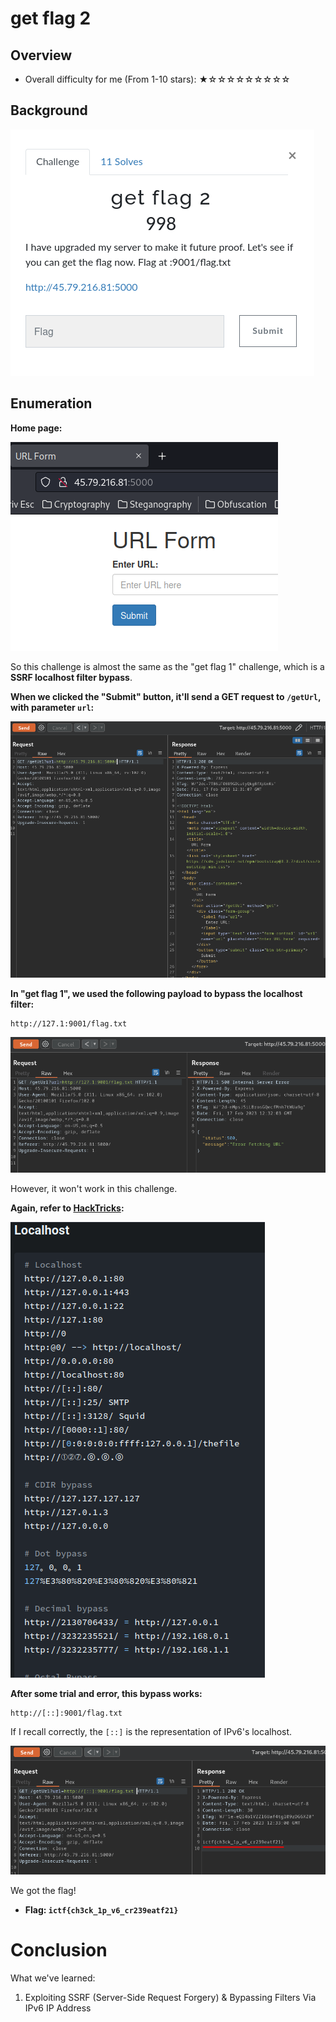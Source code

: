 # get flag 2

## Overview

- Overall difficulty for me (From 1-10 stars): ★☆☆☆☆☆☆☆☆☆

## Background

![](https://raw.githubusercontent.com/siunam321/CTF-Writeups/main/Incognito-4.0/images/Pasted%20image%2020230217202938.png)

## Enumeration

**Home page:**

![](https://raw.githubusercontent.com/siunam321/CTF-Writeups/main/Incognito-4.0/images/Pasted%20image%2020230217202948.png)

So this challenge is almost the same as the "get flag 1" challenge, which is a **SSRF localhost filter bypass**.

**When we clicked the "Submit" button, it'll send a GET request to `/getUrl`, with parameter `url`:**

![](https://raw.githubusercontent.com/siunam321/CTF-Writeups/main/Incognito-4.0/images/Pasted%20image%2020230217203113.png)

**In "get flag 1", we used the following payload to bypass the localhost filter:**
```
http://127.1:9001/flag.txt
```

![](https://raw.githubusercontent.com/siunam321/CTF-Writeups/main/Incognito-4.0/images/Pasted%20image%2020230217203209.png)

However, it won't work in this challenge.

**Again, refer to [HackTricks](https://book.hacktricks.xyz/pentesting-web/ssrf-server-side-request-forgery/url-format-bypass#localhost):**

![](https://raw.githubusercontent.com/siunam321/CTF-Writeups/main/Incognito-4.0/images/Pasted%20image%2020230217203327.png)

**After some trial and error, this bypass works:**
```
http://[::]:9001/flag.txt
```

If I recall correctly, the `[::]` is the representation of IPv6's localhost.

![](https://raw.githubusercontent.com/siunam321/CTF-Writeups/main/Incognito-4.0/images/Pasted%20image%2020230217203400.png)

We got the flag!

- **Flag: `ictf{ch3ck_1p_v6_cr239eatf21}`**

# Conclusion

What we've learned:

1. Exploiting SSRF (Server-Side Request Forgery) & Bypassing Filters Via IPv6 IP Address